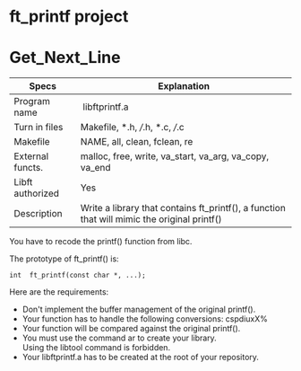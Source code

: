 # ft_printf project

# Get_Next_Line

| Specs  | Explanation |
| ------------- | ------------- |
| Program name | libftprintf.a |
| Turn in files | Makefile, *.h, */*.h, *.c, */*.c |
| Makefile | NAME, all, clean, fclean, re |
| External functs. | malloc, free, write, va_start, va_arg, va_copy, va_end |
| Libft authorized | Yes |
| Description | Write a library that contains ft_printf(), a function that will mimic the original printf() |

You have to recode the printf() function from libc.

The prototype of ft_printf() is:

<pre><code>int  ft_printf(const char *, ...);
</code></pre>

Here are the requirements:

- Don't implement the buffer management of the original printf().
- Your function has to handle the following conversions: cspdiuxX%
- Your function will be compared against the original printf().
- You must use the command ar to create your library. <br/> Using the libtool command is forbidden.
- Your libftprintf.a has to be created at the root of your repository.
